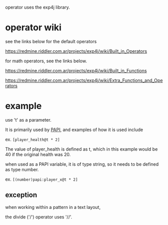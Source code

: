 operator uses the exp4j library.

# operator wiki
see the links below for the default operators

https://redmine.riddler.com.ar/projects/exp4j/wiki/Built_in_Operators

for math operators, see the links below.

https://redmine.riddler.com.ar/projects/exp4j/wiki/Built_in_Functions

https://redmine.riddler.com.ar/projects/exp4j/wiki/Extra_Functions_and_Operators


# example
use 't' as a parameter.

It is primarily used by [PAPI](https://github.com/toxicity188/BetterHud/wiki/placeholders), and examples of how it is used include

ex. `[player_health@t * 2]`

The value of player_health is defined as t, which in this example would be 40 if the original health was 20.

when used as a PAPI variable, it is of type string, so it needs to be defined as type number.

ex. `[(number)papi:player_x@t * 2]`

## exception
when working within a pattern in a text layout,

the divide ('/') operator uses '//'.